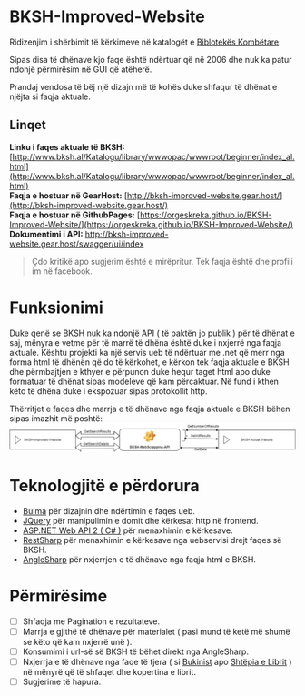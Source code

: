 # BKSH-Improved-Website

Ridizenjim i shërbimit të kërkimeve në katalogët e [Biblotekës Kombëtare](http://www.bksh.al/Katalogu/library/wwwopac/wwwroot/beginner/index_al.html).

Sipas disa të dhënave kjo faqe është ndërtuar që në 2006 dhe nuk ka patur ndonjë përmirësim në GUI që atëherë.

Prandaj vendosa të bëj një dizajn më të kohës duke shfaqur të dhënat e njëjta si faqja aktuale.

## Linqet

**Linku i faqes aktuale të BKSH:** [http://www.bksh.al/Katalogu/library/wwwopac/wwwroot/beginner/index_al.html](http://www.bksh.al/Katalogu/library/wwwopac/wwwroot/beginner/index_al.html)  
**Faqja e hostuar në GearHost:** [http://bksh-improved-website.gear.host/](http://bksh-improved-website.gear.host/)  
**Faqja e hostuar në GithubPages:** [https://orgeskreka.github.io/BKSH-Improved-Website/](https://orgeskreka.github.io/BKSH-Improved-Website/)  
**Dokumentimi i API:** http://bksh-improved-website.gear.host/swagger/ui/index  

> Çdo kritikë apo sugjerim është e mirëpritur.
> Tek faqja është dhe profili im në facebook.

# Funksionimi

Duke qenë se BKSH nuk ka ndonjë API ( të paktën jo publik ) për të dhënat e saj, mënyra e vetme për të marrë të dhëna është duke i nxjerrë nga faqja aktuale.
Kështu projekti ka një servis ueb të ndërtuar me .net që merr nga forma html të dhënën që do të kërkohet, e kërkon tek faqja aktuale e BKSH dhe përmbajtjen e kthyer e përpunon duke hequr taget html apo duke formatuar të dhënat sipas modeleve që kam përcaktuar. Në fund i kthen këto të dhëna duke i ekspozuar sipas protokollit http.

Thërritjet e faqes dhe marrja e të dhënave nga faqja aktuale e BKSH bëhen sipas imazhit më poshtë:
![title](resources/images/solution-diagram.png)

# Teknologjitë e përdorura

- [Bulma](https://bulma.io/) për dizajnin dhe ndërtimin e faqes ueb.
- [JQuery](https://jquery.com/) për manipulimin e domit dhe kërkesat http në frontend.
- [ASP.NET Web API 2 ( C# )](https://docs.microsoft.com/en-us/aspnet/web-api/overview/getting-started-with-aspnet-web-api/tutorial-your-first-web-api) për menaxhimin e kërkesave.
- [RestSharp](http://restsharp.org/) për menaxhimin e kërkesave nga uebservisi drejt faqes së BKSH.
- [AngleSharp](https://anglesharp.github.io/) për nxjerrjen e të dhënave nga faqja html e BKSH.

# Përmirësime

- [ ] Shfaqja me Pagination e rezultateve.
- [ ] Marrja e gjithë të dhënave për materialet ( pasi mund të ketë më shumë se këto që kam nxjerrë unë ).
- [ ] Konsumimi i url-së së BKSH të bëhet direkt nga AngleSharp.
- [ ] Nxjerrja e të dhënave nga faqe të tjera ( si [Bukinist](https://bukinist.al/sq/) apo [Shtëpia e Librit](https://www.shtepiaelibrit.com/store/sq/) ) në mënyrë që të shfaqet dhe kopertina e librit.
- [ ] Sugjerime të hapura.
